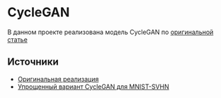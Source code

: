 # CycleGAN

В данном проекте реализована модель CycleGAN по [оригинальной статье](https://arxiv.org/pdf/1703.10593.pdf)

## Источники

- [Оригинальная реализация](https://github.com/junyanz/pytorch-CycleGAN-and-pix2pix)
- [Упрощенный вариант CycleGAN для MNIST-SVHN](https://github.com/yunjey/mnist-svhn-transfer)

